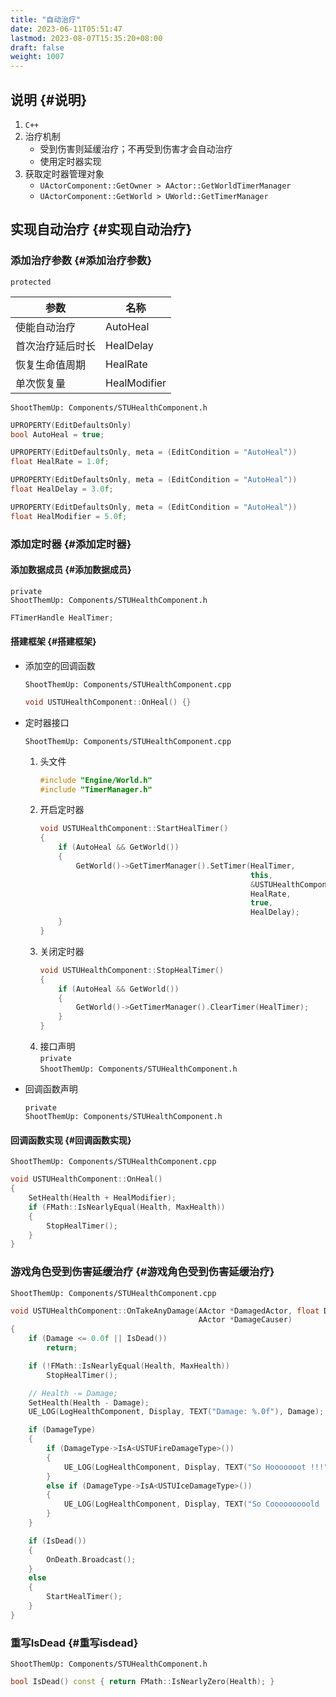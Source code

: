 ```yaml
---
title: "自动治疗"
date: 2023-06-11T05:51:47
lastmod: 2023-08-07T15:35:20+08:00
draft: false
weight: 1007
---
```


## 说明 {#说明}

1.  `C++` <br/>
2.  治疗机制 <br/>
    -   受到伤害则延缓治疗；不再受到伤害才会自动治疗 <br/>
    -   使用定时器实现 <br/>
3.  获取定时器管理对象 <br/>
    -   `UActorComponent::GetOwner > AActor::GetWorldTimerManager` <br/>
    -   `UActorComponent::GetWorld > UWorld::GetTimerManager` <br/>


## 实现自动治疗 {#实现自动治疗}


### 添加治疗参数 {#添加治疗参数}

`protected` <br/>

| 参数     | 名称         |
|--------|------------|
| 使能自动治疗 | AutoHeal     |
| 首次治疗延后时长 | HealDelay    |
| 恢复生命值周期 | HealRate     |
| 单次恢复量 | HealModifier |

`ShootThemUp: Components/STUHealthComponent.h`         <br/>

```cpp
UPROPERTY(EditDefaultsOnly)
bool AutoHeal = true;

UPROPERTY(EditDefaultsOnly, meta = (EditCondition = "AutoHeal"))
float HealRate = 1.0f;

UPROPERTY(EditDefaultsOnly, meta = (EditCondition = "AutoHeal"))
float HealDelay = 3.0f;

UPROPERTY(EditDefaultsOnly, meta = (EditCondition = "AutoHeal"))
float HealModifier = 5.0f;
```


### 添加定时器 {#添加定时器}


#### 添加数据成员 {#添加数据成员}

`private` <br/>
`ShootThemUp: Components/STUHealthComponent.h` <br/>

```cpp
FTimerHandle HealTimer;
```


#### 搭建框架 {#搭建框架}

<!--list-separator-->

-  添加空的回调函数

    `ShootThemUp: Components/STUHealthComponent.cpp` <br/>
    
    ```cpp
    void USTUHealthComponent::OnHeal() {}
    ```

<!--list-separator-->

-  定时器接口

    `ShootThemUp: Components/STUHealthComponent.cpp` <br/>
    
    1.  头文件 <br/>
        ```cpp
        #include "Engine/World.h"
        #include "TimerManager.h"
        ```
    2.  开启定时器 <br/>
        ```cpp
        void USTUHealthComponent::StartHealTimer()
        {
            if (AutoHeal && GetWorld())
            {
                GetWorld()->GetTimerManager().SetTimer(HealTimer, 
                                                       this,
                                                       &USTUHealthComponent::OnHeal,
                                                       HealRate, 
                                                       true, 
                                                       HealDelay);
            }
        }
        ```
    3.  关闭定时器 <br/>
        ```cpp
        void USTUHealthComponent::StopHealTimer()
        {
            if (AutoHeal && GetWorld())
            {
                GetWorld()->GetTimerManager().ClearTimer(HealTimer);
            }
        }
        ```
    4.  接口声明 <br/>
        `private` <br/>
        `ShootThemUp: Components/STUHealthComponent.h` <br/>

<!--list-separator-->

-  回调函数声明

    `private` <br/>
    `ShootThemUp: Components/STUHealthComponent.h` <br/>


#### 回调函数实现 {#回调函数实现}

`ShootThemUp: Components/STUHealthComponent.cpp`         <br/>

```cpp
void USTUHealthComponent::OnHeal()
{
    SetHealth(Health + HealModifier);
    if (FMath::IsNearlyEqual(Health, MaxHealth))
    {
        StopHealTimer();
    }
}
```


### 游戏角色受到伤害延缓治疗 {#游戏角色受到伤害延缓治疗}

`ShootThemUp: Components/STUHealthComponent.cpp`               <br/>

```cpp
void USTUHealthComponent::OnTakeAnyDamage(AActor *DamagedActor, float Damage, const UDamageType *DamageType, AController *InstigatedBy,
                                          AActor *DamageCauser)
{
    if (Damage <= 0.0f || IsDead())
        return;

    if (!FMath::IsNearlyEqual(Health, MaxHealth))
        StopHealTimer();

    // Health -= Damage;
    SetHealth(Health - Damage);
    UE_LOG(LogHealthComponent, Display, TEXT("Damage: %.0f"), Damage);

    if (DamageType)
    {
        if (DamageType->IsA<USTUFireDamageType>())
        {
            UE_LOG(LogHealthComponent, Display, TEXT("So Hooooooot !!!"));
        }
        else if (DamageType->IsA<USTUIceDamageType>())
        {
            UE_LOG(LogHealthComponent, Display, TEXT("So Cooooooooold !!!"));
        }
    }

    if (IsDead())
    {
        OnDeath.Broadcast();
    }
    else
    {
        StartHealTimer();
    }
}
```


### 重写IsDead {#重写isdead}

`ShootThemUp: Components/STUHealthComponent.h` <br/>

```cpp
bool IsDead() const { return FMath::IsNearlyZero(Health); }
```

